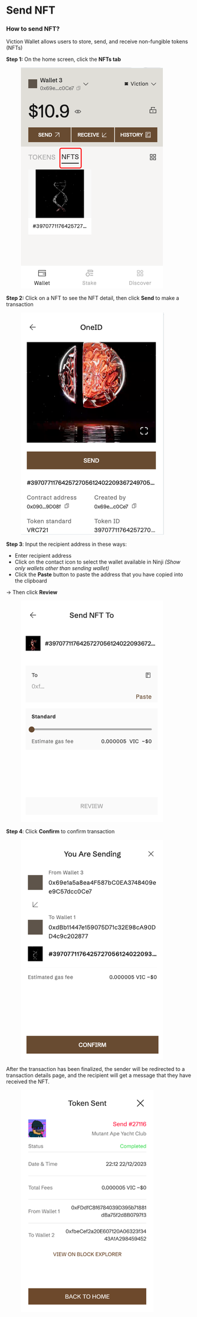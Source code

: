 # Send NFT

### How to send NFT? <a href="#how-to-send-nft" id="how-to-send-nft"></a>

Viction Wallet allows users to store, send, and receive non-fungible tokens (NFTs)

**Step 1:** On the home screen, click the **NFTs tab**

<figure><img src="../../../../.gitbook/assets/image (4) (1).png" alt=""><figcaption></figcaption></figure>

**Step 2:** Click on a NFT to see the NFT detail, then click **Send** to make a transaction

<figure><img src="../../../../.gitbook/assets/image (5) (1).png" alt=""><figcaption></figcaption></figure>

**Step 3**: Input the recipient address in these ways:

* Enter recipient address
* Click on the contact icon to select the wallet available in Ninji _(Show only wallets other than sending wallet)_
* Click the **Paste** button to paste the address that you have copied into the clipboard

→ Then click **Review**

<figure><img src="../../../../.gitbook/assets/image (6) (1).png" alt=""><figcaption></figcaption></figure>

**Step 4**: Click **Confirm** to confirm transaction

<figure><img src="../../../../.gitbook/assets/image (7) (1).png" alt=""><figcaption></figcaption></figure>

After the transaction has been finalized, the sender will be redirected to a transaction details page, and the recipient will get a message that they have received the NFT.

<figure><img src="../../../../.gitbook/assets/image (8) (1).png" alt="" width="360"><figcaption></figcaption></figure>
